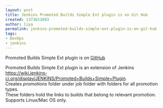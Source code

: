 ```yaml
---
layout: post
title: Jenkins Promoted Builds Simple Ext plugin is on Git Hub
created: 1373651893
author: liya
permalink: jenkins-promoted-builds-simple-ext-plugin-is-on-git-hub
tags:
- DevOps
- jenkins
---
```

<p>Promoted Builds Simple Ext plugin is on <a href="https://github.com/tikalk/promoted-builds-simple-ext-plugin">GitHub</a></p>
<p>Promoted Builds Simple Ext plugin is an extension of Jenkins <a href="https://wiki.jenkins-ci.org/display/JENKINS/Promoted+Builds+Simple+Plugin">https://wiki.jenkins-ci.org/display/JENKINS/Promoted+Builds+Simple+Plugin</a>.<br />
	Creates <em>promotions</em> folder under job folder with folders for all promotion types.<br />
	These folders hold the links to builds that belong to relevant promotion.<br />
	Supports Linux/Mac OS only.<br />
	&nbsp;</p>
